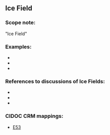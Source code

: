 
## Ice Field 

###  Scope note: 
"Ice Field" 

### Examples: 

* 
* 
* 

### References to discussions of Ice Fields:

* 

* 

* 

### CIDOC CRM mappings: 

* [E53](http://www.cidoc-crm.org/Entity/e53-place/version-6.2.2)

